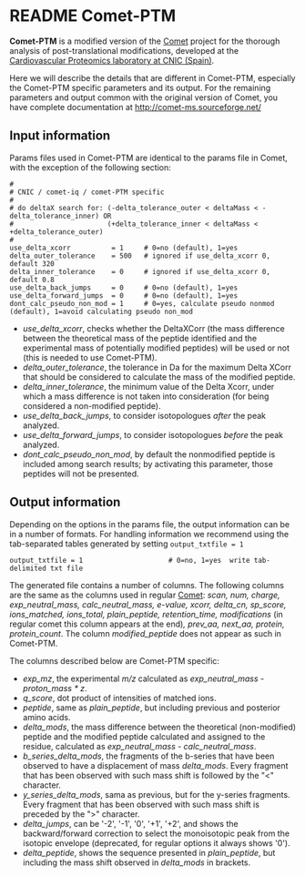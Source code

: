 README Comet-PTM
================

**Comet-PTM** is a modified version of the [Comet](http://comet-ms.sourceforge.net/) project for the thorough analysis of post-translational modifications, developed at the [Cardiovascular Proteomics laboratory at CNIC (Spain)](https://www.cnic.es/).

Here we will describe the details that are different in Comet-PTM, especially the Comet-PTM specific parameters and its output. For the remaining parameters and output common with the original version of Comet, you have complete documentation at http://comet-ms.sourceforge.net/

## Input information

Params files used in Comet-PTM are identical to the params file in Comet, with the exception of the following section:

```
#
# CNIC / comet-iq / comet-PTM specific
#
# do deltaX search for: (-delta_tolerance_outer < deltaMass < -delta_tolerance_inner) OR
#                       (+delta_tolerance_inner < deltaMass < +delta_tolerance_outer)
#
use_delta_xcorr          = 1     # 0=no (default), 1=yes
delta_outer_tolerance    = 500   # ignored if use_delta_xcorr 0, default 320 
delta_inner_tolerance    = 0     # ignored if use_delta_xcorr 0, default 0.8
use_delta_back_jumps     = 0     # 0=no (default), 1=yes
use_delta_forward_jumps  = 0     # 0=no (default), 1=yes
dont_calc_pseudo_non_mod = 1     # 0=yes, calculate pseudo nonmod (default), 1=avoid calculating pseudo non_mod
```

- *use_delta_xcorr*, checks whether the DeltaXCorr (the mass difference between the theoretical mass of the peptide identified and the experimental mass of potentially modified peptides) will be used or not (this is needed to use Comet-PTM).
- *delta_outer_tolerance*, the tolerance in Da for the maximum Delta XCorr that should be considered to calculate the mass of the modified peptide.
- *delta_inner_tolerance*, the minimum value of the Delta Xcorr, under which a mass difference is not taken into consideration (for being considered a non-modified peptide).
- *use_delta_back_jumps*, to consider isotopologues <i>after</i> the peak analyzed.
- *use_delta_forward_jumps*, to consider isotopologues <i>before</i> the peak analyzed.
- *dont_calc_pseudo_non_mod*, by default the nonmodified peptide is included among search results; by activating this parameter, those peptides will not be presented.

## Output information

Depending on the options in the params file, the output information can be in a number of formats. For handling information we recommend using the tab-separated tables generated by setting ```output_txtfile = 1```
```
output_txtfile = 1                     # 0=no, 1=yes  write tab-delimited txt file
```

The generated file contains a number of columns. The following columns are the same as the columns used in regular [Comet](http://comet-ms.sourceforge.net/): *scan, num, charge, exp_neutral_mass, calc_neutral_mass, e-value, xcorr, delta_cn, sp_score, ions_matched, ions_total, plain_peptide, retention_time, modifications* (in regular comet this column appears at the end)*, prev_aa, next_aa, protein, protein_count*. The column *modified_peptide* does not appear as such in Comet-PTM.

The columns described below are Comet-PTM specific:

- *exp_mz*, the experimental *m/z* calculated as *exp_neutral_mass - proton_mass \* z*.
- *q_score*, dot product of intensities of matched ions.
- *peptide*, same as *plain_peptide*, but including previous and posterior amino acids.
- *delta_mods*, the mass difference between the theoretical (non-modified) peptide and the modified peptide calculated and assigned to the residue, calculated as *exp_neutral_mass - calc_neutral_mass*.
- *b_series_delta_mods*, the fragments of the b-series that have been observed to have a displacement of mass *delta_mods*. Every fragment that has been observed with such mass shift is followed by the "<" character.
- *y_series_delta_mods*, sama as previous, but for the y-series fragments. Every fragment that has been observed with such mass shift is preceded by the ">" character.
- *delta_jumps*, can be '-2', '-1', '0', '+1', '+2', and shows the backward/forward correction to select the monoisotopic peak from the isotopic envelope (deprecated, for regular options it always shows '0').
- *delta_peptide*, shows the sequence presented in *plain_peptide*, but including the mass shift observed in *delta_mods* in brackets.
